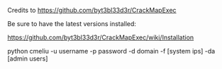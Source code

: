 Credits to https://github.com/byt3bl33d3r/CrackMapExec

Be sure to have the latest versions installed:

https://github.com/byt3bl33d3r/CrackMapExec/wiki/Installation

python cmeliu -u username -p password -d domain -f [system ips] -da [admin users]

